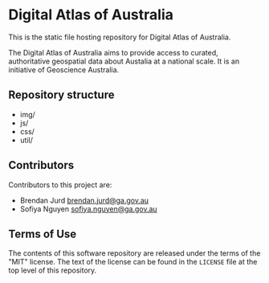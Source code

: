 ﻿# Digital Atlas of Australia

This is the static file hosting repository for Digital Atlas of Australia.

The Digital Atlas of Australia aims to provide access to curated, authoritative
geospatial data about Austalia at a national scale.  It is an initiative of
Geoscience Australia.

## Repository structure

- img/
- js/
- css/
- util/

## Contributors

Contributors to this project are:
- Brendan Jurd brendan.jurd@ga.gov.au
- Sofiya Nguyen sofiya.nguyen@ga.gov.au

## Terms of Use

The contents of this software repository are released under the terms of the "MIT"
license.  The text of the license can be found in the `LICENSE` file at the top
level of this repository.
